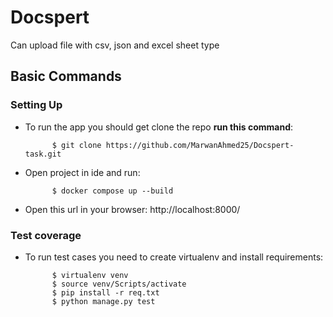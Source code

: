 # Docspert

Can upload file with csv, json and excel sheet type


## Basic Commands

### Setting Up

- To run the app you should get clone the repo **run this command**:
  ```
        $ git clone https://github.com/MarwanAhmed25/Docspert-task.git
  ```
  
- Open project in ide and run:
  ```
        $ docker compose up --build
  ```

- Open this url in your browser:
      http://localhost:8000/

### Test coverage

- To run test cases you need to create virtualenv and install requirements:
  ```
        $ virtualenv venv
        $ source venv/Scripts/activate
        $ pip install -r req.txt
        $ python manage.py test
  ```
